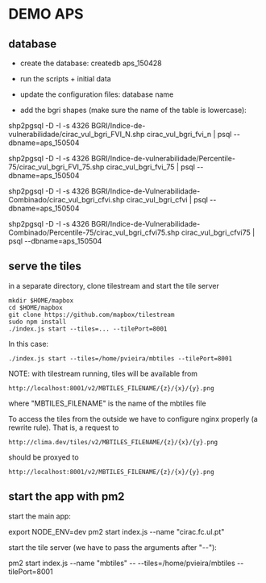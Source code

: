 # DEMO APS

## database
  - create the database: 
      createdb aps_150428

  - run the scripts + initial data

  - update the configuration files: database name

  - add the bgri shapes (make sure the name of the table is lowercase):

shp2pgsql -D -I -s 4326 BGRI/Indice-de-vulnerabilidade/cirac_vul_bgri_FVI_N.shp cirac_vul_bgri_fvi_n |  psql --dbname=aps_150504

shp2pgsql -D -I -s 4326 BGRI/Indice-de-vulnerabilidade/Percentile-75/cirac_vul_bgri_FVI_75.shp cirac_vul_bgri_fvi_75 |  psql --dbname=aps_150504

shp2pgsql -D -I -s 4326 BGRI/Indice-de-Vulnerabilidade-Combinado/cirac_vul_bgri_cfvi.shp cirac_vul_bgri_cfvi |  psql --dbname=aps_150504

shp2pgsql -D -I -s 4326 BGRI/Indice-de-Vulnerabilidade-Combinado/Percentile-75/cirac_vul_bgri_cfvi75.shp cirac_vul_bgri_cfvi75 |  psql --dbname=aps_150504

## serve the tiles

in a separate directory, clone tilestream and start the tile server

    mkdir $HOME/mapbox
    cd $HOME/mapbox
    git clone https://github.com/mapbox/tilestream
    sudo npm install
    ./index.js start --tiles=... --tilePort=8001

In this case:

    ./index.js start --tiles=/home/pvieira/mbtiles --tilePort=8001


NOTE: with tilestream running, tiles will be available from 

    http://localhost:8001/v2/MBTILES_FILENAME/{z}/{x}/{y}.png

where "MBTILES_FILENAME" is the name of the mbtiles file

To access the tiles from the outside we have to configure nginx properly (a rewrite rule). That is, a request to

    http://clima.dev/tiles/v2/MBTILES_FILENAME/{z}/{x}/{y}.png 

should be proxyed to

    http://localhost:8001/v2/MBTILES_FILENAME/{z}/{x}/{y}.png

## start the app with pm2

start the main app:

export NODE_ENV=dev
pm2 start index.js --name "cirac.fc.ul.pt"


start the tile server (we have to pass the arguments after "--"):

pm2 start index.js --name "mbtiles" -- --tiles=/home/pvieira/mbtiles --tilePort=8001


